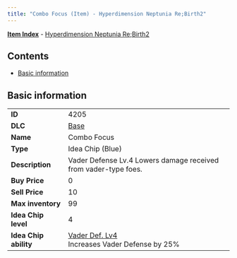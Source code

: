 ```yaml
---
title: "Combo Focus (Item) - Hyperdimension Neptunia Re;Birth2"
---
```


[**Item Index**](/neptunia/rb2/item/index.html) - [Hyperdimension Neptunia Re;Birth2](/neptunia/rb2)

## Contents

- [Basic information](#basic-information)

## Basic information

|   |   |
| -- | -- |
| **ID** | 4205 |
| **DLC** | [Base](/neptunia/rb2/dlc/0-base.html) |
| **Name** | Combo Focus |
| **Type** | Idea Chip (Blue) |
| **Description** | Vader Defense Lv.4 Lowers damage received from vader-type foes. |
| **Buy Price** | 0 |
| **Sell Price** | 10 |
| **Max inventory** | 99 |
| **Idea Chip level** | 4 |
| **Idea Chip ability** | [Vader Def. Lv4](/neptunia/rb2/ability/0-9604-vader-def-lv4.html)<br />Increases Vader Defense by 25% |